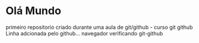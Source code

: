 # Olá Mundo
 primeiro repositorio criado durante uma aula de git/github - curso git github
Linha  adcionada  pelo github... navegador
verificando git-github
